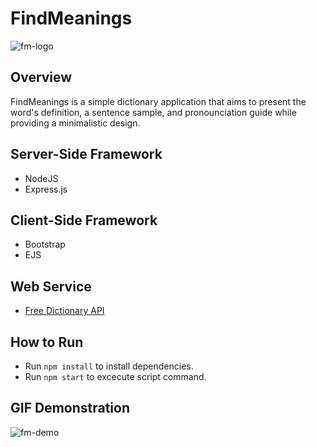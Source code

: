 # FindMeanings

![fm-logo](https://user-images.githubusercontent.com/82258602/149317081-81eec03f-7839-494d-b900-611fa9a00343.png)

## Overview

FindMeanings is a simple dictionary application that aims to present the word's definition, a sentence sample, and pronounciation guide while providing a minimalistic design.

## Server-Side Framework

* NodeJS
* Express.js

## Client-Side Framework

* Bootstrap
* EJS

## Web Service

* [Free Dictionary API](https://dictionaryapi.dev/)

## How to Run

* Run ```npm install``` to install dependencies.
* Run ```npm start```  to excecute script command.

## GIF Demonstration
![fm-demo](https://user-images.githubusercontent.com/82258602/149319715-a348c3bf-db53-48bb-89e3-d0c7b7a9f2fc.gif)
